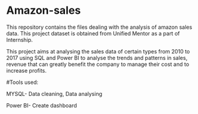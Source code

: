 # Amazon-sales

This repository contains the files dealing with the analysis of amazon sales data. This project dataset is obtained from Unified Mentor as a part of Internship. 

This project aims at analysing the sales data of certain types from 2010 to 2017 using SQL and Power BI to analyse the trends and patterns in sales, revenue that can greatly benefit the company to manage their cost and to increase profits.

#Tools used:

MYSQL- Data cleaning, Data analysing

Power BI- Create dashboard
